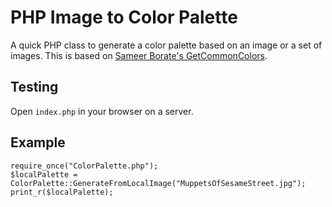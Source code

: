 PHP Image to Color Palette
==========================

A quick PHP class to generate a color palette based on an image or a set of images.
This is based on [Sameer Borate's GetCommonColors](http://www.codediesel.com/php/generating-color-palette-from-aimage/).

Testing
-------

Open `index.php` in your browser on a server.

Example
-------

```
require_once("ColorPalette.php");
$localPalette = ColorPalette::GenerateFromLocalImage("MuppetsOfSesameStreet.jpg");
print_r($localPalette);
```

